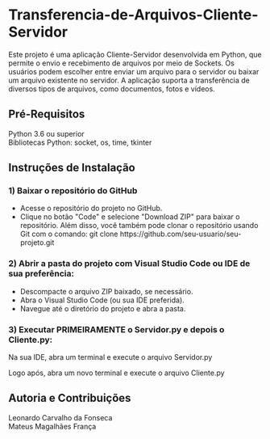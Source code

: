 # Transferencia-de-Arquivos-Cliente-Servidor 
Este projeto é uma aplicação Cliente-Servidor desenvolvida em Python, que permite o envio e recebimento de arquivos por meio de Sockets. Os usuários podem escolher entre enviar um arquivo para o servidor ou baixar um arquivo existente no servidor. A aplicação suporta a transferência de diversos tipos de arquivos, como documentos, fotos e vídeos.

<h2>Pré-Requisitos</h2>

Python 3.6 ou superior<br>
Bibliotecas Python: socket, os, time, tkinter


<h2>Instruções de Instalação</h2>
<h3>1) Baixar o repositório do GitHub</h3>
<ul>
  <li>Acesse o repositório do projeto no GitHub.</li>
  <li>Clique no botão "Code" e selecione "Download ZIP" para baixar o repositório. Além disso, você também pode clonar o repositório usando Git com o comando:
  git clone https://github.com/seu-usuario/seu-projeto.git</li>
</ul>
<h3>2) Abrir a pasta do projeto com Visual Studio Code ou IDE de sua preferência:</h2>
<ul>
  <li>Descompacte o arquivo ZIP baixado, se necessário.</li>
  <li>Abra o Visual Studio Code (ou sua IDE preferida).</li>
  <li>Navegue até o diretório do projeto e abra a pasta.</li>
</ul>

<h3>3) Executar PRIMEIRAMENTE o Servidor.py e depois o Cliente.py:</h3>

Na sua IDE, abra um terminal e execute o arquivo Servidor.py

Logo após, abra um novo terminal e execute o arquivo Cliente.py


<h2>Autoria e Contribuições</h2>

Leonardo Carvalho da Fonseca<br>
Mateus Magalhães França
